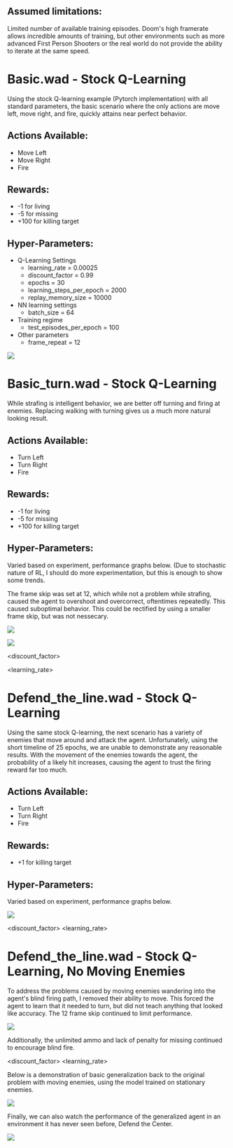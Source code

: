 ## Assumed limitations:

Limited number of available training episodes. Doom's high framerate allows incredible amounts of training, but other environments such as more advanced First Person Shooters or the real world do not provide the ability to iterate at the same speed. 


# Basic.wad - Stock Q-Learning

Using the stock Q-learning example (Pytorch implementation) with all standard parameters, the basic scenario where the only actions are move left, move right, and fire, quickly attains near perfect behavior. 


## Actions Available:
* Move Left
* Move Right
* Fire

## Rewards:
* -1 for living
* -5 for missing
* +100 for killing target

## Hyper-Parameters:
* Q-Learning Settings
    * learning_rate = 0.00025
    * discount_factor = 0.99
    * epochs = 30
    * learning_steps_per_epoch = 2000
    * replay_memory_size = 10000
* NN learning settings
    * batch_size = 64
* Training regime
    * test_episodes_per_epoch = 100
* Other parameters
    * frame_repeat = 12

[![](https://j.gifs.com/L7O6nX.gif)](http://www.youtube.com/watch?v=m-DYZ1N2oO8 "Strafing Demo")

<test line graph > 


# Basic_turn.wad - Stock Q-Learning

While strafing is intelligent behavior, we are better off turning and firing at enemies. Replacing walking with turning gives us a much more natural looking result.

## Actions Available:
* Turn Left
* Turn Right
* Fire

## Rewards:
* -1 for living
* -5 for missing
* +100 for killing target


## Hyper-Parameters: 
Varied based on experiment, performance graphs below. (Due to stochastic nature of RL, I should do more experimentation, but this is enough to show some trends.

The frame skip was set at 12, which while not a problem while strafing, caused the agent to overshoot and overcorrect, oftentimes repeatedly. This caused suboptimal behavior. This could be rectified by using a smaller frame skip, but was not nessecary.

[![](http://img.youtube.com/vi/Gnqm0H2Nvec/0.jpg)](http://www.youtube.com/watch?v=Gnqm0H2Nvec "Turning Demo 1")

[![](http://img.youtube.com/vi/gEkVpXXfXHs/0.jpg)](http://www.youtube.com/watch?v=gEkVpXXfXHs "Turning Demo 2")


<discount_factor>

<learning_rate>


# Defend_the_line.wad - Stock Q-Learning

Using the same stock Q-learning, the next scenario has a variety of enemies that move around and attack the agent. Unfortunately, using the short timeline of 25 epochs, we are unable to demonstrate any reasonable results. With the movement of the enemies towards the agent, the probability of a likely hit increases, causing the agent to trust the firing reward far too much. 

## Actions Available:
* Turn Left
* Turn Right
* Fire

## Rewards:
* +1 for killing target

## Hyper-Parameters: 
Varied based on experiment, performance graphs below. 


[![](http://img.youtube.com/vi/gEkVpXXfXHs/0.jpg)](http://www.youtube.com/watch?v=gEkVpXXfXHs "Defend the Line Stock")

<discount_factor>
<learning_rate>


# Defend_the_line.wad - Stock Q-Learning, No Moving Enemies

To address the problems caused by moving enemies wandering into the agent's blind firing path, I removed their ability to move. This forced the agent to learn that it needed to turn, but did not teach anything that looked like accuracy. The 12 frame skip continued to limit performance. 

[![](http://img.youtube.com/vi/U51vwBFBj2s/0.jpg)](http://www.youtube.com/watch?v=U51vwBFBj2s "Defend the Line Stationary")


Additionally, the unlimited ammo and lack of penalty for missing continued to encourage blind fire. 

<discount_factor>
<learning_rate>

Below is a demonstration of basic generalization back to the original problem with moving enemies, using the model trained on stationary enemies. 

[![](http://img.youtube.com/vi/dV5MpiGMj8c/0.jpg)](http://www.youtube.com/watch?v=dV5MpiGMj8c "Defend the Line Generalized")

Finally, we can also watch the performance of the generalized agent in an environment it has never seen before, Defend the Center.

[![](http://img.youtube.com/vi/D5Lgoez-4ok/0.jpg)](http://www.youtube.com/watch?v=D5Lgoez-4ok "Defend the Center Generalized")
